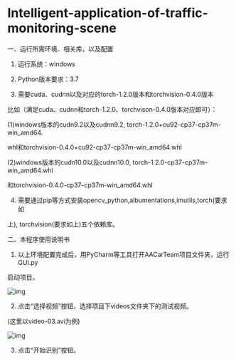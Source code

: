 # Intelligent-application-of-traffic-monitoring-scene

一、运行所需环境、相关库，以及配置

1. 运行系统：windows

2. Python版本要求：3.7

3. 需要cuda、cudnn以及对应的torch-1.2.0版本和torchvision-0.4.0版本

比如（满足cuda、cudnn和torch-1.2.0、torchvison-0.4.0版本对应即可）：

(1)windows版本的cudn9.2以及cudnn9.2, torch-1.2.0+cu92-cp37-cp37m-win_amd64.

whl和torchvision-0.4.0+cu92-cp37-cp37m-win_amd64.whl

(2)windows版本的cudn10.0以及cudnn10.0, torch-1.2.0-cp37-cp37m-win_amd64.whl

和torchvision-0.4.0-cp37-cp37m-win_amd64.whl

4. 需要通过pip等方式安装opencv_python,albumentations,imutils,torch(要求如

 上), torchvision(要求如上)五个依赖库。

 

 

 

二、本程序使用说明书

1. 以上环境配置完成后，用PyCharm等工具打开AACarTeam项目文件夹，运行GUI.py

启动项目。

![img](file:///C:/Users/lin/AppData/Local/Temp/msohtmlclip1/01/clip_image002.jpg)

 

 

2. 点击“选择视频”按钮，选择项目下videos文件夹下的测试视频。

(这里以video-03.avi为例)

![img](file:///C:/Users/lin/AppData/Local/Temp/msohtmlclip1/01/clip_image004.jpg)

 

3. 点击“开始识别”按钮。